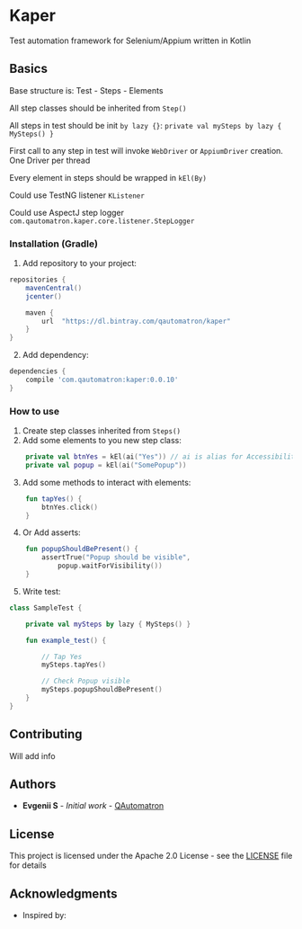 # Kaper

Test automation framework for Selenium/Appium written in Kotlin

## Basics

Base structure is: Test - Steps - Elements

All step classes should be inherited from `Step()`

All steps in test should be init `by lazy {}`: `private val mySteps by lazy { MySteps() }`

First call to any step in test will invoke `WebDriver` or `AppiumDriver` creation. One Driver per thread

Every element in steps should be wrapped in `kEl(By)`

Could use TestNG listener `KListener`

Could use AspectJ step logger `com.qautomatron.kaper.core.listener.StepLogger`

### Installation (Gradle)

1. Add repository to your project:
```groovy
repositories {
    mavenCentral()
    jcenter()

    maven {
        url  "https://dl.bintray.com/qautomatron/kaper"
    }
}
```

2. Add dependency:
```groovy
dependencies {
    compile 'com.qautomatron:kaper:0.0.10'
}
``` 

### How to use

1. Create step classes inherited from `Steps()`
2. Add some elements to you new step class:
```kotlin
    private val btnYes = kEl(ai("Yes")) // ai is alias for AccessibilityId
    private val popup = kEl(ai("SomePopup"))
```
3. Add some methods to interact with elements:
```kotlin
    fun tapYes() {
        btnYes.click()
    }
```
4. Or Add asserts:
```kotlin
    fun popupShouldBePresent() {
        assertTrue("Popup should be visible",
            popup.waitForVisibility())
    }
```
5. Write test:
```kotlin
class SampleTest {

    private val mySteps by lazy { MySteps() }

    fun example_test() {

        // Tap Yes
        mySteps.tapYes()

        // Check Popup visible
        mySteps.popupShouldBePresent()
    }
}
```

## Contributing

Will add info

## Authors

* **Evgenii S** - *Initial work* - [QAutomatron](https://github.com/QAutomatron)

## License

This project is licensed under the Apache 2.0 License - see the [LICENSE](LICENSE) file for details

## Acknowledgments

* Inspired by: 
